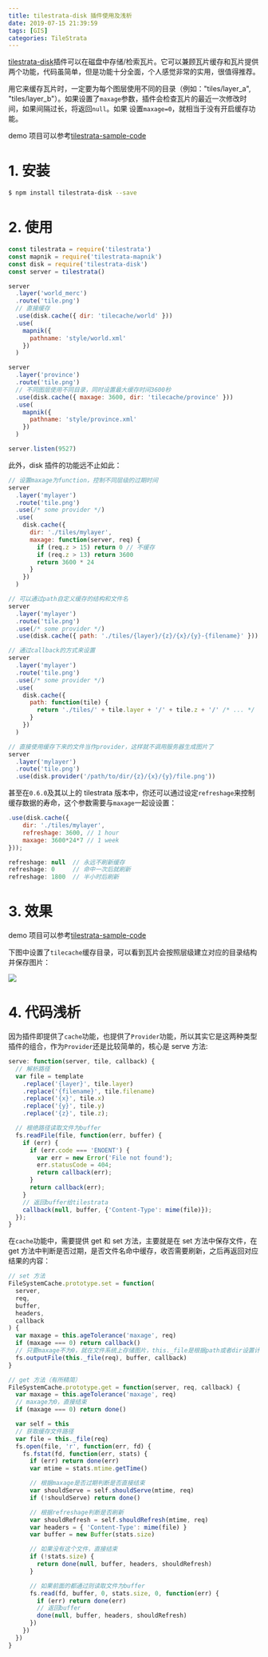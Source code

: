```yaml
---
title: tilestrata-disk 插件使用及浅析
date: 2019-07-15 21:39:59
tags: [GIS]
categories: TileStrata
---
```


[tilestrata-disk](https://github.com/naturalatlas/tilestrata-disk)插件可以在磁盘中存储/检索瓦片。它可以兼顾瓦片缓存和瓦片提供两个功能，代码虽简单，但是功能十分全面，个人感觉非常的实用，很值得推荐。

用它来缓存瓦片时，一定要为每个图层使用不同的目录（例如："tiles/layer_a", "tiles/layer_b"）。如果设置了`maxage`参数，插件会检查瓦片的最近一次修改时间，如果间隔过长，将返回`null`。如果 设置`maxage=0`，就相当于没有开启缓存功能。

<!--more-->

demo 项目可以参考[tilestrata-sample-code](https://github.com/zzcyrus/tilestrata-sample-code)

# 1. 安装

```sh
$ npm install tilestrata-disk --save
```

# 2. 使用

```js
const tilestrata = require('tilestrata')
const mapnik = require('tilestrata-mapnik')
const disk = require('tilestrata-disk')
const server = tilestrata()

server
  .layer('world_merc')
  .route('tile.png')
  // 直接缓存
  .use(disk.cache({ dir: 'tilecache/world' }))
  .use(
    mapnik({
      pathname: 'style/world.xml'
    })
  )

server
  .layer('province')
  .route('tile.png')
  // 不同图层使用不同目录，同时设置最大缓存时间3600秒
  .use(disk.cache({ maxage: 3600, dir: 'tilecache/province' }))
  .use(
    mapnik({
      pathname: 'style/province.xml'
    })
  )

server.listen(9527)
```

此外，disk 插件的功能远不止如此：

```js
// 设置maxage为function，控制不同层级的过期时间
server
  .layer('mylayer')
  .route('tile.png')
  .use(/* some provider */)
  .use(
    disk.cache({
      dir: './tiles/mylayer',
      maxage: function(server, req) {
        if (req.z > 15) return 0 // 不缓存
        if (req.z > 13) return 3600
        return 3600 * 24
      }
    })
  )

// 可以通过path自定义缓存的结构和文件名
server
  .layer('mylayer')
  .route('tile.png')
  .use(/* some provider */)
  .use(disk.cache({ path: './tiles/{layer}/{z}/{x}/{y}-{filename}' }))

// 通过callback的方式来设置
server
  .layer('mylayer')
  .route('tile.png')
  .use(/* some provider */)
  .use(
    disk.cache({
      path: function(tile) {
        return './tiles/' + tile.layer + '/' + tile.z + '/' /* ... */
      }
    })
  )

// 直接使用缓存下来的文件当作provider，这样就不调用服务器生成图片了
server
  .layer('mylayer')
  .route('tile.png')
  .use(disk.provider('/path/to/dir/{z}/{x}/{y}/file.png'))
```

甚至在`0.6.0`及其以上的 tilestrata 版本中，你还可以通过设定`refreshage`来控制缓存数据的寿命，这个参数需要与`maxage`一起设设置：

```js
.use(disk.cache({
    dir: './tiles/mylayer',
    refreshage: 3600, // 1 hour
    maxage: 3600*24*7 // 1 week
}));

refreshage: null  // 永远不刷新缓存
refreshage: 0     // 命中一次后就刷新
refreshage: 1800  // 半小时后刷新
```

# 3. 效果

demo 项目可以参考[tilestrata-sample-code](https://github.com/zzcyrus/tilestrata-sample-code)

下图中设置了`tilecache`缓存目录，可以看到瓦片会按照层级建立对应的目录结构并保存图片：

![](http://blog-img-1255388623.cossh.myqcloud.com/tilestrata-disk-20190705160620.png)

# 4. 代码浅析

因为插件即提供了`cache`功能，也提供了`Provider`功能，所以其实它是这两种类型插件的组合，作为`Provider`还是比较简单的，核心是 serve 方法:

```js
serve: function(server, tile, callback) {
  // 解析路径
  var file = template
    .replace('{layer}', tile.layer)
    .replace('{filename}', tile.filename)
    .replace('{x}', tile.x)
    .replace('{y}', tile.y)
    .replace('{z}', tile.z);

  // 根绝路径读取文件为buffer
  fs.readFile(file, function(err, buffer) {
    if (err) {
      if (err.code === 'ENOENT') {
        var err = new Error('File not found');
        err.statusCode = 404;
        return callback(err);
      }
      return callback(err);
    }
    // 返回buffer给tilestrata
    callback(null, buffer, {'Content-Type': mime(file)});
  });
}
```

在`cache`功能中，需要提供 get 和 set 方法，主要就是在 set 方法中保存文件，在 get 方法中判断是否过期，是否文件名命中缓存，收否需要刷新，之后再返回对应结果的内容：

```js
// set 方法
FileSystemCache.prototype.set = function(
  server,
  req,
  buffer,
  headers,
  callback
) {
  var maxage = this.ageTolerance('maxage', req)
  if (maxage === 0) return callback()
  // 只要maxage不为0，就在文件系统上存储图片，this._file是根据path或者dir设置计算出来的存储路径
  fs.outputFile(this._file(req), buffer, callback)
}
```

```js
// get 方法（有所精简）
FileSystemCache.prototype.get = function(server, req, callback) {
  var maxage = this.ageTolerance('maxage', req)
  // maxage为0，直接结束
  if (maxage === 0) return done()

  var self = this
  // 获取缓存文件路径
  var file = this._file(req)
  fs.open(file, 'r', function(err, fd) {
    fs.fstat(fd, function(err, stats) {
      if (err) return done(err)
      var mtime = stats.mtime.getTime()

      // 根据maxage是否过期判断是否直接结束
      var shouldServe = self.shouldServe(mtime, req)
      if (!shouldServe) return done()

      // 根据refreshage判断是否刷新
      var shouldRefresh = self.shouldRefresh(mtime, req)
      var headers = { 'Content-Type': mime(file) }
      var buffer = new Buffer(stats.size)

      // 如果没有这个文件，直接结束
      if (!stats.size) {
        return done(null, buffer, headers, shouldRefresh)
      }

      // 如果前面的都通过则读取文件为buffer
      fs.read(fd, buffer, 0, stats.size, 0, function(err) {
        if (err) return done(err)
        // 返回buffer
        done(null, buffer, headers, shouldRefresh)
      })
    })
  })
}
```
